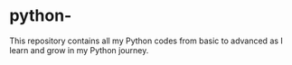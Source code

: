 # python-
This repository contains all my Python codes from basic to advanced as I learn and grow in my Python journey.
